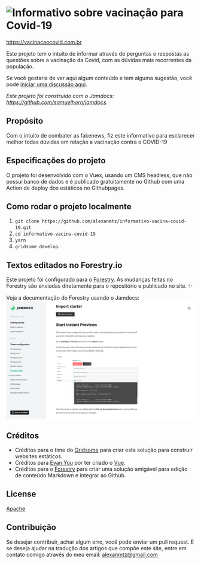 # ![Informativo sobre vacinação para Covid-19](https://vacinacaocovid.com.br/assets/static/logo-dark.c090db8.5d62c581ac1989bf83a9dfc7adc21452.svg)

https://vacinacaocovid.com.br

Este projeto tem o intuito de informar através de perguntas e respostas as questões sobre a vacinação da Covid, com as dúvidas mais recorrentes da população.

Se você gostaria de ver aqui algum conteúdo e tem alguma sugestão, você pode [iniciar uma discussão aqui](https://github.com/alexanmtz/informativo-vacina-covid-19/discussions).

_Este projeto foi construído com o Jamdocs: https://github.com/samuelhorn/jamdocs._

## Propósito

Com o intuito de combater as fakenews, fiz este informativo para esclarecer melhor todas dúvidas em relação a vacinação contra o COVID-19

## Especificações do projeto

O projeto foi desenvolvido com o Vuex, usando um CMS headless, que não possui banco de dados e é publicado gratuitamente no Github com uma Action de deploy dos estáticos no Githubpages.

## Como rodar o projeto localmente

1. `git clone https://github.com/alexanmtz/informativo-vacina-covid-19.git`.
2. `cd informativo-vacina-covid-19`
3. `yarn`
4. `gridsome develop`.

## Textos editados no Forestry.io

Este projeto foi configurado para o [Forestry](https://forestry.io). As mudanças feitas no Forestry são enviadas diretamente para o repositório e publicado no site. ✨

Veja a documentação do Forestry usando o Jamdocs:
![Forestry documentation in JAMdocs](static/screenshor-forestry-preview.png)

## Créditos

* Créditos para o time do [Gridsome](https://gridsome.org/) para criar esta solução para construir websites estáticos.
* Créditos para [Evan You](https://twitter.com/youyuxi) por ter criado o [Vue](https://vuejs.org/).
* Créditos para o [Forestry](https://forestry.io/) para criar uma solução amigável para edição de conteúdo Markdown e integrar ao Github.

## License

[Apache](https://github.com/alexanmtz/informativo-vacina-covid-19/blob/main/LICENSE)

## Contribuição

Se desejar contribuir, achar algum erro, você pode enviar um pull request. E se deseja ajudar na tradução dos artigos que compõe este site, entre em contato comigo através do meu email: alexanmtz@gmail.com
